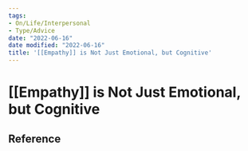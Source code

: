 ```yaml
---
tags:
- On/Life/Interpersonal
- Type/Advice
date: "2022-06-16"
date modified: "2022-06-16"
title: '[[Empathy]] is Not Just Emotional, but Cognitive'
---
```


# [[Empathy]] is Not Just Emotional, but Cognitive

## Reference
